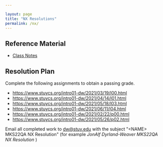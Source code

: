 ```yaml
---

layout: page
title: "NX Resolutions"
permalink: /nx/
---
```



## Reference Material
* [Class Notes](https://konstantinnovation.github.io/intro.html)

## Resolution Plan
Complete the following assignments to obtain a passing grade.
  * <https://www.stuycs.org/intro01-dw/2021/03/19/l00.html>
  * <https://www.stuycs.org/intro01-dw/2021/04/14/l01.html>
  * <https://www.stuycs.org/intro01-dw/2021/05/18/l03.html>
  * <https://www.stuycs.org/intro01-dw/2021/06/11/l04.html>
  * <https://www.stuycs.org/intro01-dw/2021/02/22/p00.html>
  * <https://www.stuycs.org/intro01-dw/2021/05/26/p02.html>

Email all completed work to dw@stuy.edu with the subject "\<NAME\> MKS22QA NX Resolution" (for example _JonAlf Dyrland-Weaver MKS22QA NX Resolution_ )
